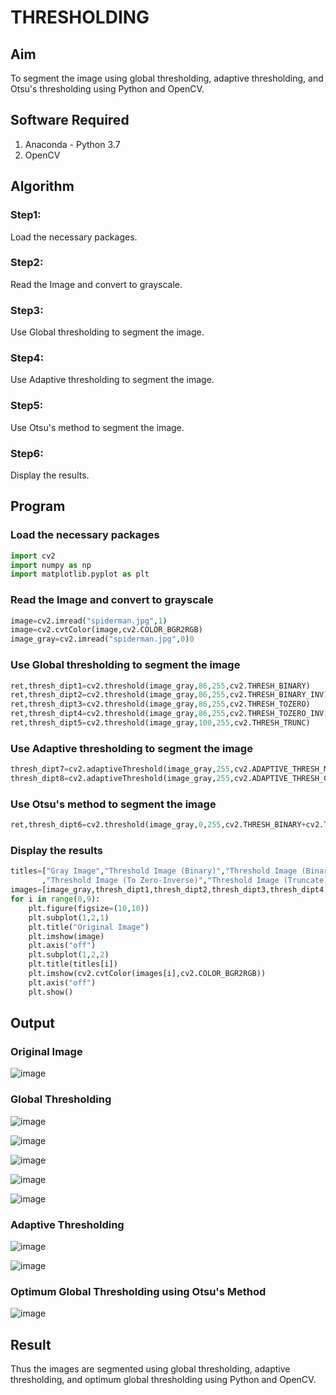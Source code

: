 # THRESHOLDING
## Aim
To segment the image using global thresholding, adaptive thresholding, and Otsu's thresholding using Python and OpenCV.

## Software Required
1. Anaconda - Python 3.7
2. OpenCV

## Algorithm
### Step1:
Load the necessary packages.
### Step2:
Read the Image and convert to grayscale.
### Step3:
Use Global thresholding to segment the image.
### Step4:
Use Adaptive thresholding to segment the image.
### Step5:
Use Otsu's method to segment the image.
### Step6:
Display the results.

## Program
### Load the necessary packages
```python
import cv2
import numpy as np
import matplotlib.pyplot as plt
```
### Read the Image and convert to grayscale
```python
image=cv2.imread("spiderman.jpg",1)
image=cv2.cvtColor(image,cv2.COLOR_BGR2RGB)
image_gray=cv2.imread("spiderman.jpg",0)0
```
### Use Global thresholding to segment the image
```python
ret,thresh_dipt1=cv2.threshold(image_gray,86,255,cv2.THRESH_BINARY)
ret,thresh_dipt2=cv2.threshold(image_gray,86,255,cv2.THRESH_BINARY_INV)
ret,thresh_dipt3=cv2.threshold(image_gray,86,255,cv2.THRESH_TOZERO)
ret,thresh_dipt4=cv2.threshold(image_gray,86,255,cv2.THRESH_TOZERO_INV)
ret,thresh_dipt5=cv2.threshold(image_gray,100,255,cv2.THRESH_TRUNC)
```
### Use Adaptive thresholding to segment the image
```python
thresh_dipt7=cv2.adaptiveThreshold(image_gray,255,cv2.ADAPTIVE_THRESH_MEAN_C,cv2.THRESH_BINARY,11,2)
thresh_dipt8=cv2.adaptiveThreshold(image_gray,255,cv2.ADAPTIVE_THRESH_GAUSSIAN_C,cv2.THRESH_BINARY,11,2)
```
### Use Otsu's method to segment the image 
```python
ret,thresh_dipt6=cv2.threshold(image_gray,0,255,cv2.THRESH_BINARY+cv2.THRESH_OTSU)
```
### Display the results
```python
titles=["Gray Image","Threshold Image (Binary)","Threshold Image (Binary Inverse)","Threshold Image (To Zero)"
       ,"Threshold Image (To Zero-Inverse)","Threshold Image (Truncate)","Otsu","Adaptive Threshold (Mean)","Adaptive Threshold (Gaussian)"]
images=[image_gray,thresh_dipt1,thresh_dipt2,thresh_dipt3,thresh_dipt4,thresh_dipt5,thresh_dipt6,thresh_dipt7,thresh_dipt8]
for i in range(0,9):
    plt.figure(figsize=(10,10))
    plt.subplot(1,2,1)
    plt.title("Original Image")
    plt.imshow(image)
    plt.axis("off")
    plt.subplot(1,2,2)
    plt.title(titles[i])
    plt.imshow(cv2.cvtColor(images[i],cv2.COLOR_BGR2RGB))
    plt.axis("off")
    plt.show()
```

## Output
### Original Image
![image](https://github.com/Ronick2005/THRESHOLDING/assets/83219341/1f36b067-4468-4ad1-86e2-2b804fcf3480)

### Global Thresholding
![image](https://github.com/Ronick2005/THRESHOLDING/assets/83219341/f797300b-5b33-40a2-b389-c06cf06cb75f)

![image](https://github.com/Ronick2005/THRESHOLDING/assets/83219341/496a514c-23d3-4d5b-b068-813a19c356a3)

![image](https://github.com/Ronick2005/THRESHOLDING/assets/83219341/16a5c84c-bbf7-4ac4-a247-4d89391a5a12)

![image](https://github.com/Ronick2005/THRESHOLDING/assets/83219341/e460c338-86fc-482c-bac2-2367e5f468a8)

![image](https://github.com/Ronick2005/THRESHOLDING/assets/83219341/df14d956-e9e0-4c91-9663-4b67aa7e85da)

### Adaptive Thresholding
![image](https://github.com/Ronick2005/THRESHOLDING/assets/83219341/a7b97889-69c0-42c8-b06e-85d2315c6ad9)

![image](https://github.com/Ronick2005/THRESHOLDING/assets/83219341/255d6031-ad6a-434d-931a-831fc2973842)

### Optimum Global Thresholding using Otsu's Method
![image](https://github.com/Ronick2005/THRESHOLDING/assets/83219341/d00e40d2-029f-48b3-99e6-c91e9ca32f45)

## Result
Thus the images are segmented using global thresholding, adaptive thresholding, and optimum global thresholding using Python and OpenCV.

